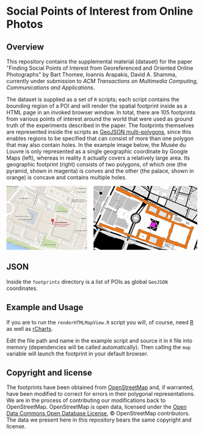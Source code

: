 # Social Points of Interest from Online Photos #

## Overview ##

This repository contains the supplemental material (dataset) for the
paper "Finding Social Points of Interest from Georeferenced and
Oriented Online Photographs" by Bart Thomee, Ioannis Arapakis, David
A. Shamma, currently under submission to _ACM Transactions on
Multimedia Computing, Communications and Applications_.

The dataset is supplied as a set of ```R``` scripts; each script
contains the bounding region of a POI and will render the spatial
footprint inside as a HTML page in an invoked browser window. In
total, there are 105 footprints from various points of interest around
the world that were used as ground truth of the experiments described
in the paper. The footprints themselves are represented inside the
scripts as [GeoJSON multi-polygons][1], since this enables regions to
be specified that can consist of more than one polygon that may also
contain holes. In the example image below, the Musée du Louvre is only
represented as a single geographic coordinate by Google Maps (left),
whereas in reality it actually covers a relatively large area. Its
geographic footprint (right) consists of two polygons, of which one
(the pyramid, shown in magenta) is convex and the other (the palace,
shown in orange) is concave and contains multiple holes.

![Comparison between how Google Maps (left) represents the Louvre and its actual spatial footprint (right)](example.jpg)

## JSON ##

Inside the ```footprints``` directory is a list of POIs as global
```GeoJSON``` coordinates.

## Example and Usage ##

If you are to run the ```renderHTMLMapView.R``` script you will, of
course, need [R][2] as well as [rCharts][3].

Edit the file path and name in the example script and source it in
```R``` file into memory (dependencies will be called
automatically). Then calling the ```map``` variable will launch the
footprint in your default browser.

## Copyright and license ##

The footprints have been obtained from [OpenStreetMap][4] and, if
warranted, have been modified to correct for errors in their polygonal
representations. We are in the process of contributing our
modifications back to OpenStreetMap. OpenStreetMap is open data,
licensed under the [Open Data Commons Open Database License][5],
&copy; OpenStreetMap contributors. The data we present here in this
repository bears the same copyright and license.

[1]: http://geojson.org/geojson-spec.html
[2]: http://www.r-project.org/
[3]: https://ramnathv.github.io/rCharts/
[4]: http://www.openstreetmap.org/
[5]: http://opendatacommons.org/licenses/odbl/1.0/

